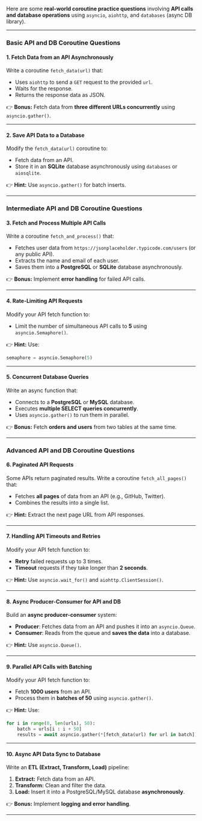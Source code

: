 Here are some **real-world coroutine practice questions** involving **API calls and database operations** using `asyncio`, `aiohttp`, and `databases` (async DB library).  

---

### **Basic API and DB Coroutine Questions**  

#### **1. Fetch Data from an API Asynchronously**
Write a coroutine `fetch_data(url)` that:
- Uses `aiohttp` to send a `GET` request to the provided `url`.
- Waits for the response.
- Returns the response data as JSON.

👉 **Bonus:** Fetch data from **three different URLs concurrently** using `asyncio.gather()`.

---

#### **2. Save API Data to a Database**
Modify the `fetch_data(url)` coroutine to:
- Fetch data from an API.
- Store it in an **SQLite** database asynchronously using `databases` or `aiosqlite`.

👉 **Hint:** Use `asyncio.gather()` for batch inserts.

---

### **Intermediate API and DB Coroutine Questions**  

#### **3. Fetch and Process Multiple API Calls**
Write a coroutine `fetch_and_process()` that:
- Fetches user data from `https://jsonplaceholder.typicode.com/users` (or any public API).
- Extracts the name and email of each user.
- Saves them into a **PostgreSQL** or **SQLite** database asynchronously.

👉 **Bonus:** Implement **error handling** for failed API calls.

---

#### **4. Rate-Limiting API Requests**
Modify your API fetch function to:
- Limit the number of simultaneous API calls to **5** using `asyncio.Semaphore()`.

👉 **Hint:** Use:
```python
semaphore = asyncio.Semaphore(5)
```

---

#### **5. Concurrent Database Queries**
Write an async function that:
- Connects to a **PostgreSQL** or **MySQL** database.
- Executes **multiple SELECT queries concurrently**.
- Uses `asyncio.gather()` to run them in parallel.

👉 **Bonus:** Fetch **orders and users** from two tables at the same time.

---

### **Advanced API and DB Coroutine Questions**  

#### **6. Paginated API Requests**
Some APIs return paginated results. Write a coroutine `fetch_all_pages()` that:
- Fetches **all pages** of data from an API (e.g., GitHub, Twitter).
- Combines the results into a single list.

👉 **Hint:** Extract the next page URL from API responses.

---

#### **7. Handling API Timeouts and Retries**
Modify your API fetch function to:
- **Retry** failed requests up to 3 times.
- **Timeout** requests if they take longer than **2 seconds**.

👉 **Hint:** Use `asyncio.wait_for()` and `aiohttp.ClientSession()`.

---

#### **8. Async Producer-Consumer for API and DB**
Build an **async producer-consumer** system:
- **Producer**: Fetches data from an API and pushes it into an `asyncio.Queue`.
- **Consumer**: Reads from the queue and **saves the data** into a database.

👉 **Hint:** Use `asyncio.Queue()`.

---

#### **9. Parallel API Calls with Batching**
Modify your API fetch function to:
- Fetch **1000 users** from an API.
- Process them in **batches of 50** using `asyncio.gather()`.

👉 **Hint:** Use:
```python
for i in range(0, len(urls), 50):
    batch = urls[i : i + 50]
    results = await asyncio.gather(*[fetch_data(url) for url in batch])
```

---

#### **10. Async API Data Sync to Database**
Write an **ETL (Extract, Transform, Load)** pipeline:
1. **Extract:** Fetch data from an API.
2. **Transform:** Clean and filter the data.
3. **Load:** Insert it into a PostgreSQL/MySQL database **asynchronously**.

👉 **Bonus:** Implement **logging and error handling**.

---
